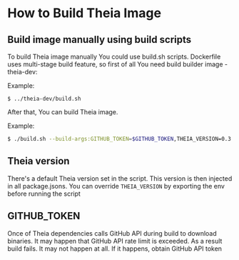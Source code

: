 # How to Build Theia Image

## Build image manually using build scripts
To build Theia image manually You could use build.sh scripts.
Dockerfile uses multi-stage build feature, so first of all You need build builder image -
theia-dev:

Example:

```shell
$ ../theia-dev/build.sh
```

After that, You can build Theia image.

Example:

```bash
$ ./build.sh --build-args:GITHUB_TOKEN=$GITHUB_TOKEN,THEIA_VERSION=0.3.18
```

## Theia version

There's a default Theia version set in the script. This version is then injected in all package.jsons.
You can override `THEIA_VERSION` by exporting the env before running the script

## GITHUB_TOKEN

Once of Theia dependencies calls GitHub API during build to download binaries. It may happen that GitHub API rate limit is exceeded.
As a result build fails. It may not happen at all. If it happens, obtain GitHub API token
